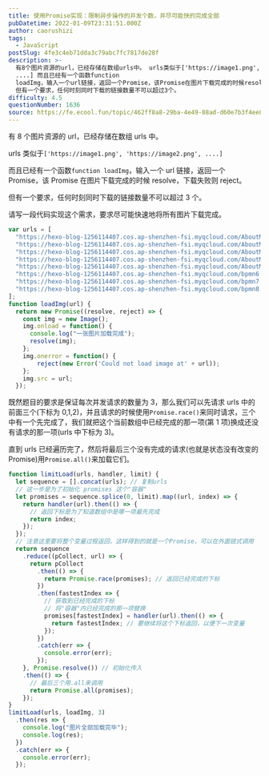 ```yaml
---
title: 使用Promise实现：限制异步操作的并发个数，并尽可能快的完成全部
pubDatetime: 2022-01-09T23:31:51.000Z
author: caorushizi
tags:
  - JavaScript
postSlug: 4fe3c4eb71dda3c79abc7fc7817de28f
description: >-
  有8个图片资源的url，已经存储在数组urls中。 urls类似于['https://image1.png', 'https://image2.png',
  ....] 而且已经有一个函数function
  loadImg，输入一个url链接，返回一个Promise，该Promise在图片下载完成的时候resolve，下载失败则reject。
  但有一个要求，任何时刻同时下载的链接数量不可以超过3个。
difficulty: 4.5
questionNumber: 1636
source: https://fe.ecool.fun/topic/462ff8a8-29ba-4e49-88ad-d60e7b3f4ee8
---
```


有 8 个图片资源的 url，已经存储在数组 urls 中。

urls 类似于`['https://image1.png', 'https://image2.png', ....]`

而且已经有一个函数`function loadImg`，输入一个 url 链接，返回一个 Promise，该 Promise 在图片下载完成的时候 resolve，下载失败则 reject。

但有一个要求，任何时刻同时下载的链接数量不可以超过 3 个。

请写一段代码实现这个需求，要求尽可能快速地将所有图片下载完成。

```js
var urls = [
  "https://hexo-blog-1256114407.cos.ap-shenzhen-fsi.myqcloud.com/AboutMe-painting1.png",
  "https://hexo-blog-1256114407.cos.ap-shenzhen-fsi.myqcloud.com/AboutMe-painting2.png",
  "https://hexo-blog-1256114407.cos.ap-shenzhen-fsi.myqcloud.com/AboutMe-painting3.png",
  "https://hexo-blog-1256114407.cos.ap-shenzhen-fsi.myqcloud.com/AboutMe-painting4.png",
  "https://hexo-blog-1256114407.cos.ap-shenzhen-fsi.myqcloud.com/AboutMe-painting5.png",
  "https://hexo-blog-1256114407.cos.ap-shenzhen-fsi.myqcloud.com/bpmn6.png",
  "https://hexo-blog-1256114407.cos.ap-shenzhen-fsi.myqcloud.com/bpmn7.png",
  "https://hexo-blog-1256114407.cos.ap-shenzhen-fsi.myqcloud.com/bpmn8.png",
];
function loadImg(url) {
  return new Promise((resolve, reject) => {
    const img = new Image();
    img.onload = function() {
      console.log("一张图片加载完成");
      resolve(img);
    };
    img.onerror = function() {
    	reject(new Error('Could not load image at' + url));
    };
    img.src = url;
  });
```

既然题目的要求是保证每次并发请求的数量为 3，那么我们可以先请求 urls 中的前面三个(下标为 0,1,2)，并且请求的时候使用`Promise.race()`来同时请求，三个中有一个先完成了，我们就把这个当前数组中已经完成的那一项(第 1 项)换成还没有请求的那一项(urls 中下标为 3)。

直到 urls 已经遍历完了，然后将最后三个没有完成的请求(也就是状态没有改变的 Promise)用`Promise.all()`来加载它们。

```js
function limitLoad(urls, handler, limit) {
  let sequence = [].concat(urls); // 复制urls
  // 这一步是为了初始化 promises 这个"容器"
  let promises = sequence.splice(0, limit).map((url, index) => {
    return handler(url).then(() => {
      // 返回下标是为了知道数组中是哪一项最先完成
      return index;
    });
  });
  // 注意这里要将整个变量过程返回，这样得到的就是一个Promise，可以在外面链式调用
  return sequence
    .reduce((pCollect, url) => {
      return pCollect
        .then(() => {
          return Promise.race(promises); // 返回已经完成的下标
        })
        .then(fastestIndex => {
          // 获取到已经完成的下标
          // 将"容器"内已经完成的那一项替换
          promises[fastestIndex] = handler(url).then(() => {
            return fastestIndex; // 要继续将这个下标返回，以便下一次变量
          });
        })
        .catch(err => {
          console.error(err);
        });
    }, Promise.resolve()) // 初始化传入
    .then(() => {
      // 最后三个用.all来调用
      return Promise.all(promises);
    });
}
limitLoad(urls, loadImg, 3)
  .then(res => {
    console.log("图片全部加载完毕");
    console.log(res);
  })
  .catch(err => {
    console.error(err);
  });
```

